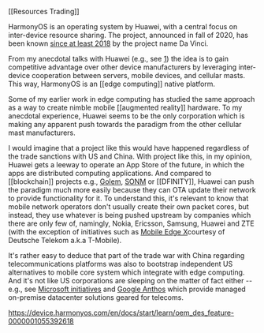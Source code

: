 [[Resources Trading]]

HarmonyOS is an operating system by Huawei, with a central focus on inter-device resource sharing. The project, announced in fall of 2020, has been known [since at least 2018](https://www.theinformation.com/articles/chinas-huawei-plots-ai-push-with-project-da-vinci) by the project name Da Vinci.

From my anecdotal talks with Huawei (e.g., see [1](https://www.kauppalehti.fi/uutiset/huawein-kieltaneet-maat-ampuvat-omaan-jalkaansa/f04b6515-a43d-4c15-9839-e2b36bf9de80)) the idea is to gain competitive advantage over other device manufacturers by leveraging inter-device cooperation between servers, mobile devices, and cellular masts. This way, HarmonyOS is an [[edge computing]] native platform.

Some of my earlier work in edge computing has studied the same approach as a way to create nimble mobile [[augmented reality]] hardware. To my anecdotal experience, Huawei seems to be the only corporation which is making any apparent push towards the paradigm from the other cellular mast manufacturers.

I would imagine that a project like this would have happened regardless of the trade sanctions with US and China. With project like this, in my opinion, Huawei gets a leeway to operate an App Store of the future, in which the apps are distributed computing applications. And compared to [[blockchain]] projects e.g., [Golem](https://golem.network/), [SONM](https://sonm.com/) or [[DFINITY]], Huawei can push the paradigm much more easily because they can OTA update their network to provide functionality for it. To understand this, it's relevant to know that mobile network operators don't usually create their own packet cores, but instead, they use whatever is being pushed upstream by companies which there are only few of, namingly, Nokia, Ericsson, Samsung, Huawei and ZTE (with the exception of initiatives such as [Mobile Edge X](https://mobiledgex.com/)courtesy of Deutsche Telekom a.k.a T-Mobile).

It's rather easy to deduce that part of the trade war with China regarding telecommunications platforms was also to bootstrap independent US alternatives to mobile core system which integrate with edge computing. And it's not like US corporations are sleeping on the matter of fact either -- e.g., see [Microsoft initiatives](https://azure.microsoft.com/en-us/blog/microsoft-partners-with-the-telecommunications-industry-to-roll-out-5g-and-more/) and [Google Anthos](https://cloud.google.com/anthos) which provide managed on-premise datacenter solutions geared for telecoms.

https://device.harmonyos.com/en/docs/start/learn/oem_des_feature-0000001055392618